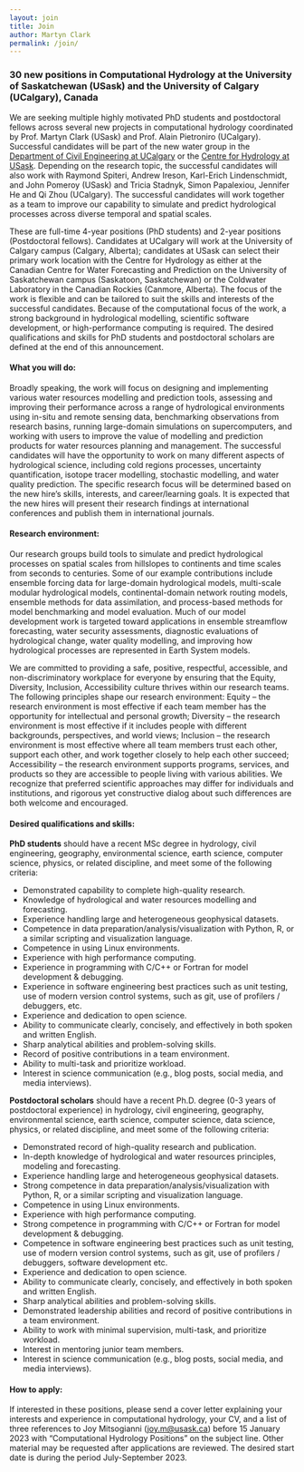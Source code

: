 ```yaml
---
layout: join
title: Join
author: Martyn Clark
permalink: /join/
---
```


### 30 new positions in Computational Hydrology at the University of Saskatchewan (USask) and the University of Calgary (UCalgary), Canada

We are seeking multiple highly motivated PhD students and postdoctoral fellows across several new projects in computational hydrology coordinated by Prof. Martyn Clark (USask) and Prof. Alain Pietroniro (UCalgary). Successful candidates will be part of the new water group in the [Department of Civil Engineering at UCalgary](https://schulich.ucalgary.ca/civil) or the [Centre for Hydrology at USask](https://research-groups.usask.ca/hydrology/). Depending on the research topic, the successful candidates will also work with Raymond Spiteri, Andrew Ireson, Karl-Erich Lindenschmidt, and John Pomeroy (USask) and Tricia Stadnyk, Simon Papalexiou, Jennifer He and Qi Zhou (UCalgary). The successful candidates will work together as a team to improve our capability to simulate and predict hydrological processes across diverse temporal and spatial scales.

These are full-time 4-year positions (PhD students) and 2-year positions (Postdoctoral fellows). Candidates at UCalgary will work at the University of Calgary campus (Calgary, Alberta); candidates at USask can select their primary work location with the Centre for Hydrology as either at the Canadian Centre for Water Forecasting and Prediction on the University of Saskatchewan campus (Saskatoon, Saskatchewan) or the Coldwater Laboratory in the Canadian Rockies (Canmore, Alberta). The focus of the work is flexible and can be tailored to suit the skills and interests of the successful candidates. Because of the computational focus of the work, a strong background in hydrological modelling, scientific software development, or high-performance computing is required. The desired qualifications and skills for PhD students and postdoctoral scholars are defined at the end of this announcement.

#### What you will do:

Broadly speaking, the work will focus on designing and implementing various water resources modelling and prediction tools, assessing and improving their performance across a range of hydrological environments using in-situ and remote sensing data, benchmarking observations from research basins, running large-domain simulations on supercomputers, and working with users to improve the value of modelling and prediction products for water resources planning and management. The successful candidates will have the opportunity to work on many different aspects of hydrological science, including cold regions processes, uncertainty quantification, isotope tracer modelling, stochastic modelling, and water quality prediction. The specific research focus will be determined based on the new hire’s skills, interests, and career/learning goals. It is expected that the new hires will present their research findings at international conferences and publish them in international journals.

#### Research environment:

Our research groups build tools to simulate and predict hydrological processes on spatial scales from hillslopes to continents and time scales from seconds to centuries. Some of our example contributions include ensemble forcing data for large-domain hydrological models, multi-scale modular hydrological models, continental-domain network routing models, ensemble methods for data assimilation, and process-based methods for model benchmarking and model evaluation. Much of our model development work is targeted toward applications in ensemble streamflow forecasting, water security assessments, diagnostic evaluations of hydrological change, water quality modelling, and improving how hydrological processes are represented in Earth System models.

We are committed to providing a safe, positive, respectful, accessible, and non-discriminatory workplace for everyone by ensuring that the Equity, Diversity, Inclusion, Accessibility culture thrives within our research teams. The following principles shape our research environment: Equity – the research environment is most effective if each team member has the opportunity for intellectual and personal growth; Diversity – the research environment is most effective if it includes people with different backgrounds, perspectives, and world views; Inclusion – the research environment is most effective where all team members trust each other, support each other, and work together closely to help each other succeed; Accessibility – the research environment supports programs, services, and products so they are accessible to people living with various abilities. We recognize that preferred scientific approaches may differ for individuals and institutions, and rigorous yet constructive dialog about such differences are both welcome and encouraged.

#### Desired qualifications and skills:

**PhD students** should have a recent MSc degree in hydrology, civil engineering, geography, environmental science, earth science, computer science, physics, or related discipline, and meet some of the following criteria:
- Demonstrated capability to complete high-quality research.
- Knowledge of hydrological and water resources modelling and forecasting.
- Experience handling large and heterogeneous geophysical datasets.
- Competence in data preparation/analysis/visualization with Python, R, or a similar scripting and visualization language.
- Competence in using Linux environments.
- Experience with high performance computing.
- Experience in programming with C/C++ or Fortran for model development & debugging.
- Experience in software engineering best practices such as unit testing, use of modern version control systems, such as git, use of profilers / debuggers, etc.
- Experience and dedication to open science.
- Ability to communicate clearly, concisely, and effectively in both spoken and written English.
- Sharp analytical abilities and problem-solving skills.
- Record of positive contributions in a team environment.
- Ability to multi-task and prioritize workload.
- Interest in science communication (e.g., blog posts, social media, and media interviews).

**Postdoctoral scholars** should have a recent Ph.D. degree (0-3 years of postdoctoral experience) in hydrology, civil engineering, geography, environmental science, earth science, computer science, data science, physics, or related discipline, and meet some of the following criteria:
- Demonstrated record of high-quality research and publication.
- In-depth knowledge of hydrological and water resources principles, modeling and forecasting.
- Experience handling large and heterogeneous geophysical datasets.
- Strong competence in data preparation/analysis/visualization with Python, R, or a similar scripting and visualization language.
- Competence in using Linux environments.
- Experience with high performance computing.
- Strong competence in programming with C/C++ or Fortran for model development & debugging.
- Competence in software engineering best practices such as unit testing, use of modern version control systems, such as git, use of profilers / debuggers, software development etc.
- Experience and dedication to open science.
- Ability to communicate clearly, concisely, and effectively in both spoken and written English.
- Sharp analytical abilities and problem-solving skills.
- Demonstrated leadership abilities and record of positive contributions in a team environment.
- Ability to work with minimal supervision, multi-task, and prioritize workload.
- Interest in mentoring junior team members.
- Interest in science communication (e.g., blog posts, social media, and media interviews).

#### How to apply:

If interested in these positions, please send a cover letter explaining your interests and experience in computational hydrology, your CV, and a list of three references to Joy Mitsogianni (joy.m@usask.ca) before 15 January 2023 with “Computational Hydrology Positions” on the subject line. Other material may be requested after applications are reviewed. The desired start date is during the period July-September 2023.

<!---

## Interested in joining the team?

We're often looking for talented people to join our team. Our group builds tools to simulate and predict hydrological processes. We span spatial scales from hillslopes to continents and time scales from seconds to centuries. Some of our example contributions include ensemble forcing data for large-domain hydrological models, multi-scale hydrological models, continental-domain network routing models, ensemble methods for data assimilation, and process-based methods for model benchmarking and model evaluation. Much of our model development work is targeted toward applications in streamflow forecasting, water security assessments, and improving the representation of hydrological processes in Earth System models. Please feel free to browse through our website and send a targeted email to [martyn.clark@usask.ca](mailto:martyn.clark@usask.ca) if you'd like to work with us as a Masters or PhD candidate or as a postdoctoral fellow.

-->
